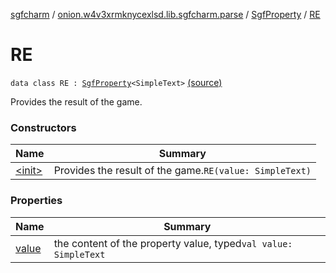 [sgfcharm](../../../index.md) / [onion.w4v3xrmknycexlsd.lib.sgfcharm.parse](../../index.md) / [SgfProperty](../index.md) / [RE](./index.md)

# RE

`data class RE : `[`SgfProperty`](../index.md)`<SimpleText>` [(source)](https://github.com/w4v3/sgfcharm/tree/master/sgfcharm/src/main/java/onion/w4v3xrmknycexlsd/lib/sgfcharm/parse/SgfTree.kt#L223)

Provides the result of the game.

### Constructors

| Name | Summary |
|---|---|
| [&lt;init&gt;](-init-.md) | Provides the result of the game.`RE(value: SimpleText)` |

### Properties

| Name | Summary |
|---|---|
| [value](value.md) | the content of the property value, typed`val value: SimpleText` |
